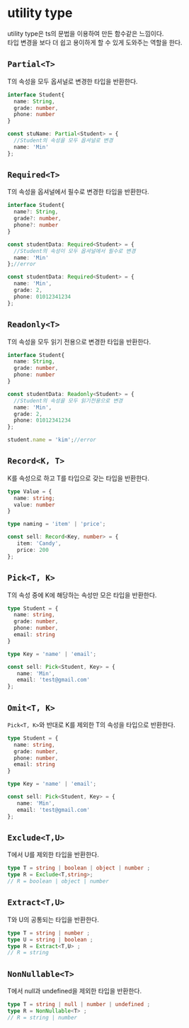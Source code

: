# utility type
utility type은 ts의 문법을 이용하여 만든 함수같은 느낌이다.  
타입 변경을 보다 더 쉽고 용이하게 할 수 있게 도와주는 역할을 한다.  

## `Partial<T>`
T의 속성을 모두 옵셔널로 변경한 타입을 반환한다.  
```ts
interface Student{
  name: String,
  grade: number,
  phone: number
}

const stuName: Partial<Student> = {
  //Student의 속성을 모두 옵셔널로 변경
  name: 'Min'
};
```

## `Required<T>`
T의 속성을 옵셔널에서 필수로 변경한 타입을 반환한다.  
```ts
interface Student{
  name?: String,
  grade?: number,
  phone?: number
}

const studentData: Required<Student> = { 
  //Student의 속성이 모두 옵셔널에서 필수로 변경
  name: 'Min'
};//error

const studentData: Required<Student> = {
  name: 'Min',
  grade: 2,
  phone: 01012341234
};
```

## `Readonly<T>`
T의 속성을 모두 읽기 전용으로 변경한 타입을 반환한다.  
```ts
interface Student{
  name: String,
  grade: number,
  phone: number
}

const studentData: Readonly<Student> = { 
  //Student의 속성을 모두 읽기전용으로 변경
  name: 'Min',
  grade: 2,
  phone: 01012341234
};

student.name = 'kim';//error
```

## `Record<K, T>`
K를 속성으로 하고 T를 타입으로 갖는 타입을 반환한다.
```ts
type Value = {
  name: string;
  value: number
}

type naming = 'item' | 'price';

const sell: Record<Key, number> = {
   item: 'Candy',
   price: 200
};
```

## `Pick<T, K>`
T의 속성 중에 K에 해당하는 속성만 모은 타입을 반환한다.
```ts
type Student = {
  name: string,
  grade: number,
  phone: number,
  email: string
}

type Key = 'name' | 'email';

const sell: Pick<Student, Key> = {
   name: 'Min',
   email: 'test@gmail.com'
};
```

## `Omit<T, K>`
`Pick<T, K>`와 반대로 K를 제외한 T의 속성을 타입으로 반환한다.  
```ts
type Student = {
  name: string,
  grade: number,
  phone: number,
  email: string
}

type Key = 'name' | 'email';

const sell: Pick<Student, Key> = {
   name: 'Min',
   email: 'test@gmail.com'
};
```

## `Exclude<T,U>`
T에서 U를 제외한 타입을 반환한다.
```ts
type T = string | boolean | object | number ;
type R = Exclude<T,string>;
// R = boolean | object | number
```

## `Extract<T,U>`
T와 U의 공통되는 타입을 반환한다.
```ts
type T = string | number ;
type U = string | boolean ;
type R = Extract<T,U> ;
// R = string
```

## `NonNullable<T>`
T에서 null과 undefined을 제외한 타입을 반환한다.
```ts 
type T = string | null | number | undefined ;
type R = NonNullable<T> ;
// R = string | number
```